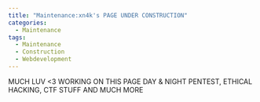 ```yaml
---
title: "Maintenance:xn4k's PAGE UNDER CONSTRUCTION"
categories:
  - Maintenance
tags:
  - Maintenance 
  - Construction
  - Webdevelopment
---
```

MUCH LUV <3
WORKING ON THIS PAGE DAY & NIGHT 
PENTEST, ETHICAL HACKING, CTF STUFF AND MUCH MORE 
